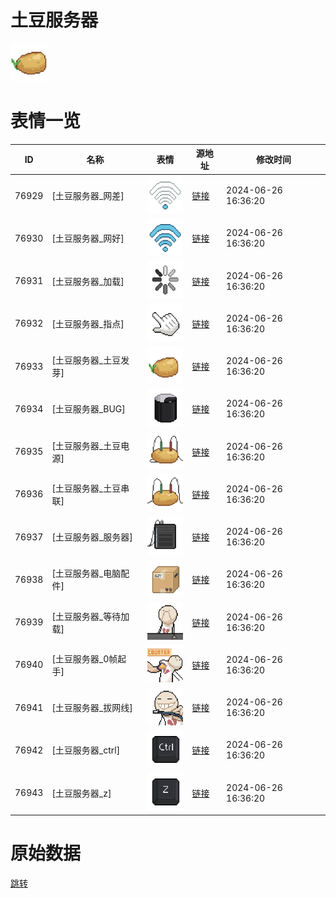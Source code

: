 # 土豆服务器

<img src="./cover.png" height="60" alt="cover" />

# 表情一览

|ID|名称|表情|源地址|修改时间|
|----|----|----|----|----|
|76929|[土豆服务器_网差]|<img src="./pic/076929_%5B土豆服务器_网差%5D.png" height="60" alt="网差"/>|[链接](https://i0.hdslb.com/bfs/garb/659a3fa1f8a8a2d34f68b02d13ec9e2c374c6cdc.png)|2024-06-26 16:36:20|
|76930|[土豆服务器_网好]|<img src="./pic/076930_%5B土豆服务器_网好%5D.png" height="60" alt="网好"/>|[链接](https://i0.hdslb.com/bfs/garb/aed37e54a9fa9f2531e3965a96e5f4f6f733bbe8.png)|2024-06-26 16:36:20|
|76931|[土豆服务器_加载]|<img src="./pic/076931_%5B土豆服务器_加载%5D.png" height="60" alt="加载"/>|[链接](https://i0.hdslb.com/bfs/garb/064180b96fd66969a0581b6eebd9fecf7c72d50d.png)|2024-06-26 16:36:20|
|76932|[土豆服务器_指点]|<img src="./pic/076932_%5B土豆服务器_指点%5D.png" height="60" alt="指点"/>|[链接](https://i0.hdslb.com/bfs/garb/42313413d00ab68b381fd8a34d067113a86015cc.png)|2024-06-26 16:36:20|
|76933|[土豆服务器_土豆发芽]|<img src="./pic/076933_%5B土豆服务器_土豆发芽%5D.png" height="60" alt="土豆发芽"/>|[链接](https://i0.hdslb.com/bfs/garb/e9e7c681285904da195bd51d0a46a6e24274dbaa.png)|2024-06-26 16:36:20|
|76934|[土豆服务器_BUG]|<img src="./pic/076934_%5B土豆服务器_BUG%5D.png" height="60" alt="BUG"/>|[链接](https://i0.hdslb.com/bfs/garb/52e41397bbdf1bc6e1488dd518f53a2068bcc6e6.png)|2024-06-26 16:36:20|
|76935|[土豆服务器_土豆电源]|<img src="./pic/076935_%5B土豆服务器_土豆电源%5D.png" height="60" alt="土豆电源"/>|[链接](https://i0.hdslb.com/bfs/garb/2d56b90182cf81b3fb5baf06d2b92598e67126a3.png)|2024-06-26 16:36:20|
|76936|[土豆服务器_土豆串联]|<img src="./pic/076936_%5B土豆服务器_土豆串联%5D.png" height="60" alt="土豆串联"/>|[链接](https://i0.hdslb.com/bfs/garb/6061bcad2eda7c90925308e3fd01c081a5428615.png)|2024-06-26 16:36:20|
|76937|[土豆服务器_服务器]|<img src="./pic/076937_%5B土豆服务器_服务器%5D.png" height="60" alt="服务器"/>|[链接](https://i0.hdslb.com/bfs/garb/8e9b6acd12bf74c926beebe7cf4d41e4e61e4bb6.png)|2024-06-26 16:36:20|
|76938|[土豆服务器_电脑配件]|<img src="./pic/076938_%5B土豆服务器_电脑配件%5D.png" height="60" alt="电脑配件"/>|[链接](https://i0.hdslb.com/bfs/garb/ba818d96ea9ca2739380d0d58583f92449572163.png)|2024-06-26 16:36:20|
|76939|[土豆服务器_等待加载]|<img src="./pic/076939_%5B土豆服务器_等待加载%5D.png" height="60" alt="等待加载"/>|[链接](https://i0.hdslb.com/bfs/garb/01042352b43d8318ba5a735f313ea883b566d32f.png)|2024-06-26 16:36:20|
|76940|[土豆服务器_0帧起手]|<img src="./pic/076940_%5B土豆服务器_0帧起手%5D.png" height="60" alt="0帧起手"/>|[链接](https://i0.hdslb.com/bfs/garb/198cfeed1d9c8129980c8fda480586c55500f146.png)|2024-06-26 16:36:20|
|76941|[土豆服务器_拔网线]|<img src="./pic/076941_%5B土豆服务器_拔网线%5D.png" height="60" alt="拔网线"/>|[链接](https://i0.hdslb.com/bfs/garb/ea185fe9b7d37657796612d0151ca3efb1b91ac5.png)|2024-06-26 16:36:20|
|76942|[土豆服务器_ctrl]|<img src="./pic/076942_%5B土豆服务器_ctrl%5D.png" height="60" alt="ctrl"/>|[链接](https://i0.hdslb.com/bfs/garb/8eca06d688eb82ecfee08ca07577267eed997eac.png)|2024-06-26 16:36:20|
|76943|[土豆服务器_z]|<img src="./pic/076943_%5B土豆服务器_z%5D.png" height="60" alt="z"/>|[链接](https://i0.hdslb.com/bfs/garb/da10f29773ceb68ff8584842188429c8b638f1c0.png)|2024-06-26 16:36:20|

# 原始数据

[跳转](./raw.json)


